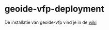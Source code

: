 # geoide-vfp-deployment

De installatie van geoide-vfp vind je in de [wiki](https://github.com/IDgis/geoide-vfp-deployment/wiki/Installatie-Geoide-vfp)
